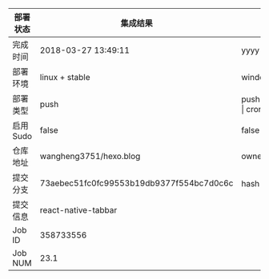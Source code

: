 部署状态 | 集成结果 | 参考值
---|---|---
完成时间 | 2018-03-27 13:49:11 | yyyy-mm-dd hh:mm:ss
部署环境 | linux + stable | window \| linux + stable
部署类型 | push | push \| pull_request \| api \| cron
启用Sudo | false | false \| true
仓库地址 | wangheng3751/hexo.blog | owner_name/repo_name
提交分支 | 73aebec51fc0fc99553b19db9377f554bc7d0c6c | hash 16位
提交信息 | react-native-tabbar |
Job ID   | 358733556 | 
Job NUM  | 23.1 | 
